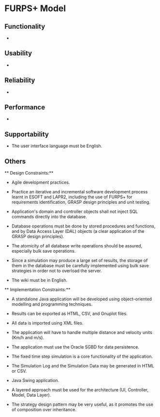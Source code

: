 # FURPS+ Model #

## Functionality ##
-

## Usability ##
-

## Reliability ##
-

## Performance ##
-

## Supportability  ##

* The user interface language must be English.

## Others ##

** Design Constraints:** 

* Agile development practices.

* Practice an iterative and incremental software development process learnt in ESOFT and LAPR2, including the use of FURPS+ for requirements identification, GRASP design principles and unit testing.

* Application's domain and controller objects shall not inject SQL commands directly into the database.

* Database operations must be done by stored procedures and functions, and by Data Access Layer (DAL) objects (a clear application of the GRASP design principles).

* The atomicity of all database write operations should be assured, especially bulk save operations.

* Since a simulation may produce a large set of results, the storage of them in the database must be carefully implemented using bulk save strategies in order not to overload the server.

* The wiki must be in English.

** Implementation Constraints:** 

* A standalone Java application will be developed using object-oriented modelling and programming techniques.

* Results can be exported as HTML, CSV, and Gnuplot files.

* All data is imported using XML files.

* The application will have to handle multiple distance and velocity units (Km/h and m/s).

* The application must use the Oracle SGBD for data persistence.

* The fixed time step simulation is a core functionality of the application.

* The Simulation Log and the Simulation Data may be generated in HTML or CSV.

* Java Swing application.

* A layered approach must be used for the architecture (UI, Controller, Model, Data Layer).

* The strategy design pattern may be very useful, as it promotes the use of composition over inheritance.

